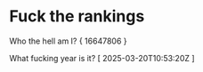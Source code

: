 # Fuck the rankings

Who the hell am I?
{ 16647806 }

What fucking year is it?
[ 2025-03-20T10:53:20Z ]
